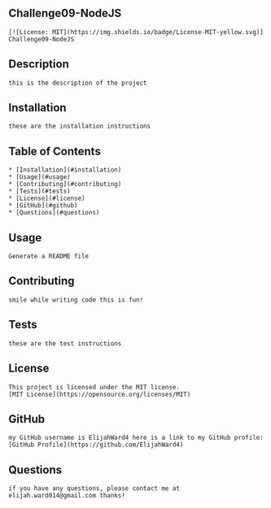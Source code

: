 ## Challenge09-NodeJS
    [![License: MIT](https://img.shields.io/badge/License-MIT-yellow.svg)]
    Challenge09-NodeJS
## Description
    this is the description of the project
## Installation
    these are the installation instructions
## Table of Contents
    * [Installation](#installation)
    * [Usage](#usage)
    * [Contributing](#contributing)
    * [Tests](#tests)
    * [License](#license)
    * [GitHub](#github)
    * [Questions](#questions)
## Usage
    Generate a README file
## Contributing
    smile while writing code this is fun!
## Tests
    these are the test instructions
## License
    This project is licensed under the MIT license.
    [MIT License](https://opensource.org/licenses/MIT)
## GitHub
    my GitHub username is ElijahWard4 here is a link to my GitHub profile: [GitHub Profile](https://github.com/ElijahWard4)
## Questions
    if you have any questions, please contact me at elijah.ward014@gmail.com thanks!
